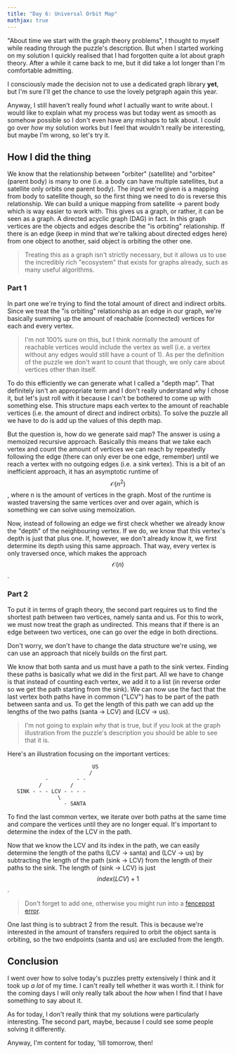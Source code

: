 ```yaml
---
title: "Day 6: Universal Orbit Map"
mathjax: true
---
```


"About time we start with the graph theory problems", I thought to myself while reading through the puzzle's description. But when I started working on my solution I quickly realised that I had forgotten quite a lot about graph theory.
After a while it came back to me, but it did take a lot longer than I'm comfortable admitting.

I consciously made the decision not to use a dedicated graph library **yet**, but I'm sure I'll get the chance to use the lovely petgraph again this year.

Anyway, I still haven't really found *what* I actually want to write about. I would like to explain what my process was but today went as smooth as somehow possible so I don't even have any mishaps to talk about.
I could go over *how* my solution works but I feel that wouldn't really be interesting, but maybe I'm wrong, so let's try it.

## How I did the thing

We know that the relationship between "orbiter" (satellite) and "orbitee" (parent body) is many to one (i.e. a body can have multiple satellites, but a satellite only orbits one parent body).
The input we're given is a mapping from body to satellite though, so the first thing we need to do is reverse this relationship. We can build a unique mapping from satellite → parent body which is way easier to work with.
This gives us a graph, or rather, it can be seen as a graph. A directed acyclic graph (DAG) in fact. In this graph vertices are the objects and edges describe the "is orbiting" relationship. If there is an edge (keep in mind that we're talking about directed edges here) from one object to another, said object is orbiting the other one.

> Treating this as a graph isn't strictly necessary, but it allows us to use the incredibly rich "ecosystem" that exists for graphs already, such as many useful algorithms.

### Part 1

In part one we're trying to find the total amount of direct and indirect orbits.
Since we treat the "is orbiting" relationship as an edge in our graph, we're basically summing up the amount of reachable (connected) vertices for each and every vertex.

> I'm not 100% sure on this, but I think normally the amount of reachable vertices would include the vertex as well (i.e. a vertex without any edges would still have a count of 1).
> As per the definition of the puzzle we don't want to count that though, we only care about vertices other than itself.

To do this efficiently we can generate what I called a "depth map". That definitely isn't an appropriate term and I don't really understand why I chose it, but let's just roll with it because I can't be bothered to come up with something else.
This structure maps each vertex to the amount of reachable vertices (i.e. the amount of direct and indirect orbits).
To solve the puzzle all we have to do is add up the values of this depth map.

But the question is, how do we generate said map? The answer is using a memoized recursive approach.
Basically this means that we take each vertex and count the amount of vertices we can reach by repeatedly following the edge (there can only ever be one edge, remember) until we reach a vertex with no outgoing edges (i.e. a sink vertex).
This is a bit of an inefficient approach, it has an asymptotic runtime of $$ \mathcal{O}(n^2) $$, where n is the amount of vertices in the graph.
Most of the runtime is wasted traversing the same vertices over and over again, which is something we can solve using memoization.

Now, instead of following an edge we first check whether we already know the "depth" of the neighbouring vertex. If we do, we know that this vertex's depth is just that plus one.
If, however, we don't already know it, we first determine its depth using this same approach.
That way, every vertex is only traversed once, which makes the approach $$ \mathcal{O}(n) $$.

### Part 2

To put it in terms of graph theory, the second part requires us to find the shortest path between two vertices, namely santa and us. For this to work, we must now treat the graph as undirected. This means that if there is an edge between two vertices, one can go over the edge in both directions.

Don't worry, we don't have to change the data structure we're using, we can use an approach that nicely builds on the first part.

We know that both santa and us must have a path to the sink vertex. Finding these paths is basically what we did in the first part. All we have to change is that instead of counting each vertex, we add it to a list (in reverse order so we get the path starting from the sink).
We can now use the fact that the last vertex both paths have in common ("LCV") has to be part of the path between santa and us. To get the length of this path we can add up the lengths of the two paths (santa → LCV) and (LCV → us).

> I'm not going to explain *why* that is true, but if you look at the graph illustration from the puzzle's description you should be able to see that it is.

Here's an illustration focusing on the important vertices:

```
                           US
                          /
            -         - -
          /         /
   SINK - - - LCV - - - -
                \
                  - SANTA
```

To find the last common vertex, we iterate over both paths at the same time and compare the vertices until they are no longer equal. It's important to determine the index of the LCV in the path.

Now that we know the LCV and its index in the path, we can easily determine the length of the paths (LCV → santa) and (LCV → us) by subtracting the length of the path (sink → LCV) from the length of their paths to the sink.
The length of (sink → LCV) is just $$ index(LCV) + 1 $$.

> Don't forget to add one, otherwise you might run into a [fencepost error](https://en.wikipedia.org/wiki/Off-by-one_error#Fencepost_error).

One last thing is to subtract 2 from the result. This is because we're interested in the amount of transfers required to orbit the object santa is orbiting, so the two endpoints (santa and us) are excluded from the length.

## Conclusion

I went over how to solve today's puzzles pretty extensively I think and it took up *a lot* of my time. I can't really tell whether it was worth it.
I think for the coming days I will only really talk about the *how* when I find that I have something to say about it.

As for today, I don't really think that my solutions were particularly interesting. The second part, maybe, because I could see some people solving it differently.

Anyway, I'm content for today, 'till tomorrow, then!
